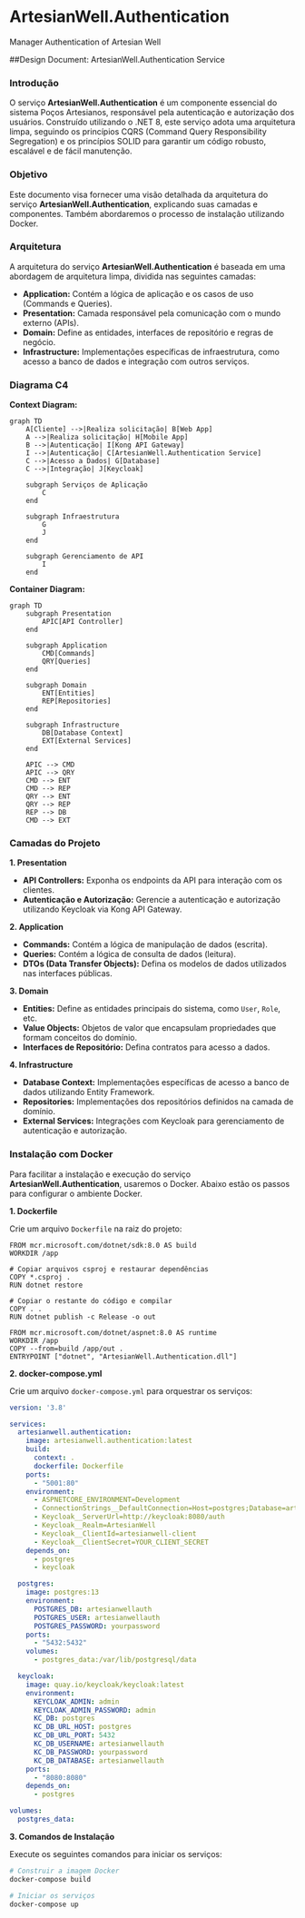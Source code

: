 # ArtesianWell.Authentication
Manager Authentication of Artesian Well

##Design Document: ArtesianWell.Authentication Service

### Introdução

O serviço **ArtesianWell.Authentication** é um componente essencial do sistema Poços Artesianos, responsável pela autenticação e autorização dos usuários. Construído utilizando o .NET 8, este serviço adota uma arquitetura limpa, seguindo os princípios CQRS (Command Query Responsibility Segregation) e os princípios SOLID para garantir um código robusto, escalável e de fácil manutenção.

### Objetivo

Este documento visa fornecer uma visão detalhada da arquitetura do serviço **ArtesianWell.Authentication**, explicando suas camadas e componentes. Também abordaremos o processo de instalação utilizando Docker.

### Arquitetura

A arquitetura do serviço **ArtesianWell.Authentication** é baseada em uma abordagem de arquitetura limpa, dividida nas seguintes camadas:

- **Application:** Contém a lógica de aplicação e os casos de uso (Commands e Queries).
- **Presentation:** Camada responsável pela comunicação com o mundo externo (APIs).
- **Domain:** Define as entidades, interfaces de repositório e regras de negócio.
- **Infrastructure:** Implementações específicas de infraestrutura, como acesso a banco de dados e integração com outros serviços.

### Diagrama C4

**Context Diagram:**

```mermaid
graph TD
    A[Cliente] -->|Realiza solicitação| B[Web App]
    A -->|Realiza solicitação| H[Mobile App]
    B -->|Autenticação| I[Kong API Gateway]
    I -->|Autenticação| C[ArtesianWell.Authentication Service]
    C -->|Acesso a Dados| G[Database]
    C -->|Integração| J[Keycloak]

    subgraph Serviços de Aplicação
        C
    end

    subgraph Infraestrutura
        G
        J
    end

    subgraph Gerenciamento de API
        I
    end

```

**Container Diagram:**

```mermaid
graph TD
    subgraph Presentation
        APIC[API Controller]
    end

    subgraph Application
        CMD[Commands]
        QRY[Queries]
    end

    subgraph Domain
        ENT[Entities]
        REP[Repositories]
    end

    subgraph Infrastructure
        DB[Database Context]
        EXT[External Services]
    end

    APIC --> CMD
    APIC --> QRY
    CMD --> ENT
    CMD --> REP
    QRY --> ENT
    QRY --> REP
    REP --> DB
    CMD --> EXT

```

### Camadas do Projeto

**1. Presentation**

- **API Controllers:** Exponha os endpoints da API para interação com os clientes.
- **Autenticação e Autorização:** Gerencie a autenticação e autorização utilizando Keycloak via Kong API Gateway.

**2. Application**

- **Commands:** Contém a lógica de manipulação de dados (escrita).
- **Queries:** Contém a lógica de consulta de dados (leitura).
- **DTOs (Data Transfer Objects):** Defina os modelos de dados utilizados nas interfaces públicas.

**3. Domain**

- **Entities:** Define as entidades principais do sistema, como `User`, `Role`, etc.
- **Value Objects:** Objetos de valor que encapsulam propriedades que formam conceitos do domínio.
- **Interfaces de Repositório:** Defina contratos para acesso a dados.

**4. Infrastructure**

- **Database Context:** Implementações específicas de acesso a banco de dados utilizando Entity Framework.
- **Repositories:** Implementações dos repositórios definidos na camada de domínio.
- **External Services:** Integrações com Keycloak para gerenciamento de autenticação e autorização.

### Instalação com Docker

Para facilitar a instalação e execução do serviço **ArtesianWell.Authentication**, usaremos o Docker. Abaixo estão os passos para configurar o ambiente Docker.

**1. Dockerfile**

Crie um arquivo `Dockerfile` na raiz do projeto:

```
FROM mcr.microsoft.com/dotnet/sdk:8.0 AS build
WORKDIR /app

# Copiar arquivos csproj e restaurar dependências
COPY *.csproj .
RUN dotnet restore

# Copiar o restante do código e compilar
COPY . .
RUN dotnet publish -c Release -o out

FROM mcr.microsoft.com/dotnet/aspnet:8.0 AS runtime
WORKDIR /app
COPY --from=build /app/out .
ENTRYPOINT ["dotnet", "ArtesianWell.Authentication.dll"]

```

**2. docker-compose.yml**

Crie um arquivo `docker-compose.yml` para orquestrar os serviços:

```yaml
version: '3.8'

services:
  artesianwell.authentication:
    image: artesianwell.authentication:latest
    build:
      context: .
      dockerfile: Dockerfile
    ports:
      - "5001:80"
    environment:
      - ASPNETCORE_ENVIRONMENT=Development
      - ConnectionStrings__DefaultConnection=Host=postgres;Database=artesianwellauth;Username=artesianwellauth;Password=yourpassword
      - Keycloak__ServerUrl=http://keycloak:8080/auth
      - Keycloak__Realm=ArtesianWell
      - Keycloak__ClientId=artesianwell-client
      - Keycloak__ClientSecret=YOUR_CLIENT_SECRET
    depends_on:
      - postgres
      - keycloak

  postgres:
    image: postgres:13
    environment:
      POSTGRES_DB: artesianwellauth
      POSTGRES_USER: artesianwellauth
      POSTGRES_PASSWORD: yourpassword
    ports:
      - "5432:5432"
    volumes:
      - postgres_data:/var/lib/postgresql/data

  keycloak:
    image: quay.io/keycloak/keycloak:latest
    environment:
      KEYCLOAK_ADMIN: admin
      KEYCLOAK_ADMIN_PASSWORD: admin
      KC_DB: postgres
      KC_DB_URL_HOST: postgres
      KC_DB_URL_PORT: 5432
      KC_DB_USERNAME: artesianwellauth
      KC_DB_PASSWORD: yourpassword
      KC_DB_DATABASE: artesianwellauth
    ports:
      - "8080:8080"
    depends_on:
      - postgres

volumes:
  postgres_data:

```

**3. Comandos de Instalação**

Execute os seguintes comandos para iniciar os serviços:

```bash
# Construir a imagem Docker
docker-compose build

# Iniciar os serviços
docker-compose up
```